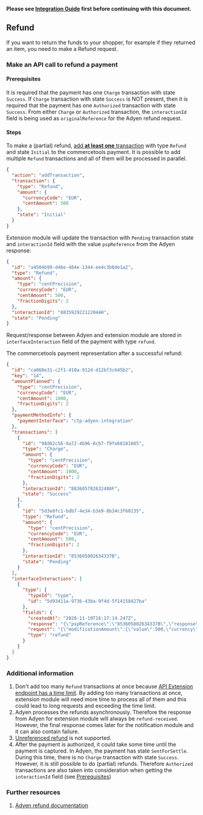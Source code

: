 **Please see [Integration Guide](WebComponentsIntegrationGuide.md) first before continuing with this document.**

## Refund
If you want to return the funds to your shopper, for example if they returned an item, you need to make a Refund request.

### Make an API call to refund a payment

#### Prerequisites
It is required that the payment has one `Charge` transaction with state `Success`.
If `Charge` transaction with state `Success` is NOT present, then it is required that the payment has one `Authorized` transaction with state `Success`.
From either `Charge` or `Authorized` transaction, the `interactionId` field is being used as `originalReference` for the Adyen refund request.

#### Steps
To make a (partial) refund, [add **at least one** transaction](https://docs.commercetools.com/http-api-projects-payments#add-transaction) with type `Refund` and state `Initial` to the commercetools payment.
It is possible to add multiple `Refund` transactions and all of them will be processed in parallel.
```json
{
  "action": "addTransaction",
  "transaction": {
    "type": "Refund",
    "amount": {
      "currencyCode": "EUR",
      "centAmount": 500
    },
    "state": "Initial"
  }
}
```

Extension module will update the transaction with `Pending` transaction state and `interactionId` field with the value `pspReference` from the Adyen response:

```json
{
  "id": "a4504b99-d46e-484e-1344-ee4c3b6de1a2",
  "type": "Refund",
  "amount": {
    "type": "centPrecision",
    "currencyCode": "EUR",
    "centAmount": 500,
    "fractionDigits": 2
  },
  "interactionId": "883592922122044H",
  "state": "Pending"
}
```

Request/response between Adyen and extension module are stored in `interfaceInteraction` field of the payment with type `refund`.

The commercetools payment representation after a successful refund:
```json
{
  "id": "ca068e31-c2f1-410a-912d-d12bf3c645b2",
  "key": "14",
  "amountPlanned": {
    "type": "centPrecision",
    "currencyCode": "EUR",
    "centAmount": 1000,
    "fractionDigits": 2
  },
  "paymentMethodInfo": {
    "paymentInterface": "ctp-adyen-integration"
  },
  "transactions": [
    {
      "id": "98d62c56-9a72-4b96-8cb7-f9fe68181085",
      "type": "Charge",
      "amount": {
        "type": "centPrecision",
        "currencyCode": "EUR",
        "centAmount": 1000,
        "fractionDigits": 2
      },
      "interactionId": "883605782632488F",
      "state": "Success"
    },
    {
      "id": "5d3e8fc1-bdb7-4e34-b3e9-8b34c3f60135",
      "type": "Refund",
      "amount": {
        "type": "centPrecision",
        "currencyCode": "EUR",
        "centAmount": 500,
        "fractionDigits": 2
      },
      "interactionId": "853605802634337B",
      "state": "Pending"
    }
  ],
  "interfaceInteractions": [
    {
      "type": {
        "typeId": "type",
        "id": "5d93411a-9736-43ba-9f4d-5f14158427ba"
      },
      "fields": {
        "createdAt": "2020-11-19T16:17:14.247Z",
        "response": "{\"pspReference\":\"853605802634337B\",\"response\":\"[refund-received]\"}",
        "request": "{\"modificationAmount\":{\"value\":500,\"currency\":\"EUR\"},\"originalReference\":\"883605782632488F\",\"merchantAccount\":\"CommercetoolsGmbHDE775\"}",
        "type": "refund"
      }
    }
  ]
}
```

### Additional information
1. Don't add too many `Refund` transactions at once because [API Extension endpoint has a time limit](https://docs.commercetools.com/api/projects/api-extensions#time-limits).
By adding too many transactions at once, extension module will need more time to process all of them and this could lead to long requests and exceeding the time limit.
1. Adyen processes the refunds asynchronously. Therefore the response from Adyen for extension module will always be `refund-received`.
However, the final response comes later for the notification module and it can also contain failure.
1. [Unreferenced refund](https://docs.adyen.com/checkout/refund#unreferenced-refund) is not supported.
1. After the payment is authorized, it could take some time until the payment is captured. In Adyen, the payment has state `SentForSettle`. 
During this time, there is no `Charge` transaction with state `Success`. However, it is still possible to do (partial) refunds.
Therefore `Authorized` transactions are also taken into consideration when getting the `interactionId` field (see [Prerequisites](#Prerequisites))

### Further resources
1. [Adyen refund documentation](https://docs.adyen.com/checkout/refund)
